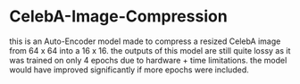 # CelebA-Image-Compression
this is an Auto-Encoder model made to compress a resized CelebA image from 64 x 64 into a 16 x 16. the outputs of this model are still quite lossy as it was trained on only 4 epochs due to hardware + time limitations. the model would have improved significantly if more epochs were included. 
